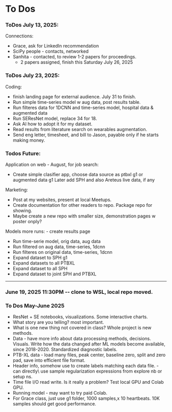 # To Dos   

### ToDos July 13, 2025:  
Connections:  
 * Grace, ask for LinkedIn recommendation
 * SciPy people - contacts, networked  
 * Sanhita - contacted, to review 1-2 papers for proceedings.
   - 2 papers assigned, finish this Saturday July 26, 2025  

### ToDos July 23, 2025:  
Coding:  
 * finish landing page for external audience. 
   July 31 to finish.   
 * Run simple time-series model w aug data, post results table.
 * Run filteres data for 1DCNN and time-series model, hospital data & augmented data
 * Run SEResNet model, replace 34 for 18.
 * Ask AI how to adopt it for my dataset.
 * Read results from literature search on wearables augmentation.
 * Send eng letter, timesheet, and bill to Jason, payable only if he starts making money.  

### Todos Future:  

Application on web - August, for job search:  
 * Create simple clasifier app, choose data source as ptbxl g1 or augmented data g1
   Later add SPH and also Areteus live data, if any  

Marketing: 
 * Post at my websites, present at local Meetups.
 * Create documentation for other readers to repo. Package repo for showing.
 * Maybe create a new repo with smaller size, demonstration pages w poster onply?  

Models more runs: - create results page  
 * Run time-serie model, orig data, aug data
 * Run filtered on aug data, time-series, 1dcnn
 * Run filteres on original data, time-series, 1dcnn
 * Expand dataset to SPH g1
 * Expand datasets to all PTBXL
 * Expand dataset to all SPH
 * Expand dataset to joint SPH and PTBXL

----   

### June 19, 2025 11:30PM -- clone to WSL, local repo moved.  

### To Dos May-June 2025
   * ResNet + SE notebooks, visualizations. Some interactive charts.   
   * What story are you telling? most important.
   * What is one new thing not covered in class? Whole project is new methods.   
   * Data - have more info about data processing methods, decisions. Visuals. Write how the data changed after ML models become available, since 2018-2020. Standardized diagnostic labels.
   * PTB-XL data - load many files, peak center, baseline zero, split and zero pad, save into efficient file format.
   * Header info, somehow use to create labels matching each data file. - can directly\ use sample regularization expressions from explore nb or setup ns.  
   * Time file I/O read write. Is it really a problem? Test local GPU and Colab GPU.
   * Running model - may want to try paid Colab.
   * For Grace class, just use g1 folder, 1000 samples,x 10 heartbeats. 10K samples should get good performance.


